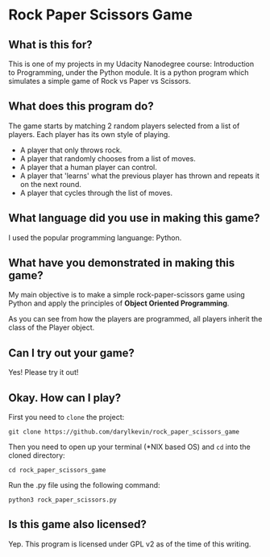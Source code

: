 # Rock Paper Scissors Game 

## What is this for?
This is one of my projects in my Udacity Nanodegree course: Introduction to Programming, under the Python module.
It is a python program which simulates a simple game of Rock vs Paper vs Scissors.

## What does this program do?
The game starts by matching 2 random players selected from a list of players. Each player has its own style of playing.
* A player that only throws rock.
* A player that randomly chooses from a list of moves.
* A player that a human player can control.
* A player that 'learns' what the previous player has thrown and repeats it on the next round.
* A player that cycles through the list of moves.

## What language did you use in making this game?
I used the popular programming languange: Python.

## What have you demonstrated in making this game?
My main objective is to make a simple rock-paper-scissors game using Python and apply the principles of __Object Oriented Programming__.

As you can see from how the players are programmed, all players inherit the class of the Player object.

## Can I try out your game?
Yes! Please try it out!

## Okay. How can I play?
First you need to `clone` the project:
```
git clone https://github.com/darylkevin/rock_paper_scissors_game
```
Then you need to open up your terminal (*NIX based OS) and `cd` into the cloned directory:
```
cd rock_paper_scissors_game
```
Run the .py file using the following command:
```
python3 rock_paper_scissors.py
```

## Is this game also licensed?
Yep. This program is licensed under GPL v2 as of the time of this writing.


